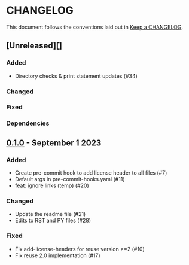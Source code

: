 # CHANGELOG

This document follows the conventions laid out in [Keep a CHANGELOG](https://keepachangelog.com/en/1.0.0).

## [Unreleased][]

### Added

- Directory checks & print statement updates (#34)

### Changed

### Fixed

### Dependencies

## [0.1.0](https://github.com/ansys/pre-commit-hooks/releases/tag/v0.1.0) - September 1 2023

### Added

- Create pre-commit hook to add license header to all files (#7)
- Default args in pre-commit-hooks.yaml (#11)
- feat: ignore links (temp) (#20)

### Changed

- Update the readme file (#21)
- Edits to RST and PY files (#28)

### Fixed

- Fix add-license-headers for reuse version >=2 (#10)
- Fix reuse 2.0 implementation (#17)